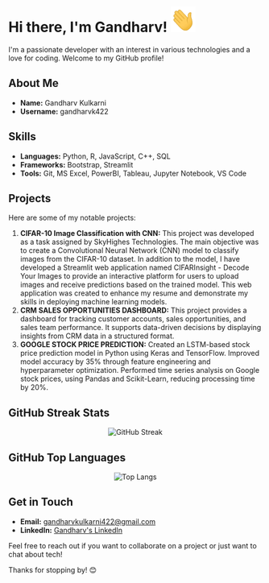 # Hi there, I'm Gandharv! <img src="wave.gif" width="50px" height="50px">

I'm a passionate developer with an interest in various technologies and a love for coding. Welcome to my GitHub profile!

## About Me

- **Name:** Gandharv Kulkarni
- **Username:** gandharvk422

## Skills

- **Languages:** Python, R, JavaScript, C++, SQL
- **Frameworks:** Bootstrap, Streamlit
- **Tools:** Git, MS Excel, PowerBI, Tableau, Jupyter Notebook, VS Code

## Projects

Here are some of my notable projects:

1. **CIFAR-10 Image Classification with CNN:** This project was developed as a task assigned by SkyHighes Technologies. The main objective was to create a Convolutional Neural Network (CNN) model to classify images from the CIFAR-10 dataset. In addition to the model, I have developed a Streamlit web application named CIFARInsight - Decode Your Images to provide an interactive platform for users to upload images and receive predictions based on the trained model. This web application was created to enhance my resume and demonstrate my skills in deploying machine learning models.
2. **CRM SALES OPPORTUNITIES DASHBOARD:** This project provides a dashboard for tracking customer accounts, sales opportunities, and sales team performance. It supports data-driven decisions by displaying insights from CRM data in a structured format.
3. **GOOGLE STOCK PRICE PREDICTION:** Created an LSTM-based stock price prediction model in Python using Keras and TensorFlow. Improved model accuracy by 35% through feature engineering and hyperparameter optimization. Performed time series analysis on Google stock prices, using Pandas and Scikit-Learn, reducing processing time by 20%.

## GitHub Streak Stats

<center><img src="https://github-readme-streak-stats.herokuapp.com/?user=gandharvk422&theme=radical" alt="GitHub Streak"></center>

## GitHub Top Languages

<center><img src="https://github-readme-stats.vercel.app/api/top-langs/?username=gandharvk422&layout=compact&theme=radical&hide=cpp&langs_count=8" alt="Top Langs"></center>

## Get in Touch

- **Email:** [gandharvkulkarni422@gmail.com](mailto:gandharvkulkarni422@gmail.com)
- **LinkedIn:** [Gandharv's LinkedIn](https://linkedin.com/in/gandharvk422)

Feel free to reach out if you want to collaborate on a project or just want to chat about tech!

Thanks for stopping by! 😊
